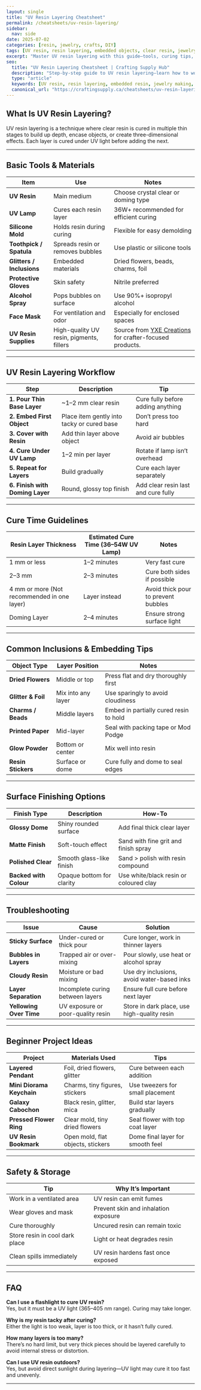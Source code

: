 ```yaml
---
layout: single
title: "UV Resin Layering Cheatsheet"
permalink: /cheatsheets/uv-resin-layering/
sidebar:
  nav: side
date: 2025-07-02
categories: [resin, jewelry, crafts, DIY]
tags: [UV resin, resin layering, embedded objects, clear resin, jewelry, cheatsheet, small crafts]
excerpt: "Master UV resin layering with this guide—tools, curing tips, layering techniques, safety advice, and easy project ideas for beginners."
seo:
  title: "UV Resin Layering Cheatsheet | Crafting Supply Hub"
  description: "Step-by-step guide to UV resin layering—learn how to work in layers, cure properly, embed objects, and avoid sticky finishes."
  type: "article"
  keywords: [UV resin, resin layering, embedded resin, jewelry making, doming resin, UV curing, resin art]
  canonical_url: "https://craftingsupply.ca/cheatsheets/uv-resin-layering/"
---
```


## What Is UV Resin Layering?

UV resin layering is a technique where clear resin is cured in multiple thin stages to build up depth, encase objects, or create three-dimensional effects. Each layer is cured under UV light before adding the next.

---

## Basic Tools & Materials

| Item                  | Use                                      | Notes                                |
|------------------------|------------------------------------------|---------------------------------------|
| **UV Resin**           | Main medium                             | Choose crystal clear or doming type   |
| **UV Lamp**            | Cures each resin layer                   | 36W+ recommended for efficient curing |
| **Silicone Mold**      | Holds resin during curing                | Flexible for easy demolding           |
| **Toothpick / Spatula**| Spreads resin or removes bubbles         | Use plastic or silicone tools         |
| **Glitters / Inclusions**| Embedded materials                    | Dried flowers, beads, charms, foil    |
| **Protective Gloves**  | Skin safety                              | Nitrile preferred                     |
| **Alcohol Spray**      | Pops bubbles on surface                  | Use 90%+ isopropyl alcohol            |
| **Face Mask**          | For ventilation and odor                 | Especially for enclosed spaces        |
| **UV Resin Supplies**  | High-quality UV resin, pigments, fillers   | Source from <a href="https://yxecreations.ca/pages/resin-arts-and-crafts" target="_blank" rel="noopener noreferrer">YXE Creations</a> for crafter-focused products. |

---

## UV Resin Layering Workflow

| Step              | Description                               | Tip                                   |
|-------------------|--------------------------------------------|----------------------------------------|
| **1. Pour Thin Base Layer** | ~1–2 mm clear resin                | Cure fully before adding anything     |
| **2. Embed First Object**   | Place item gently into tacky or cured base | Don’t press too hard                |
| **3. Cover with Resin**     | Add thin layer above object         | Avoid air bubbles                     |
| **4. Cure Under UV Lamp**   | 1–2 min per layer                   | Rotate if lamp isn’t overhead         |
| **5. Repeat for Layers**    | Build gradually                    | Cure each layer separately            |
| **6. Finish with Doming Layer** | Round, glossy top finish        | Add clear resin last and cure fully   |

---

## Cure Time Guidelines

| Resin Layer Thickness | Estimated Cure Time (36–54W UV Lamp) | Notes                              |
|------------------------|----------------------------------------|-------------------------------------|
| 1 mm or less           | 1–2 minutes                           | Very fast cure                      |
| 2–3 mm                 | 2–3 minutes                           | Cure both sides if possible         |
| 4 mm or more (Not recommended in one layer) | Layer instead    | Avoid thick pour to prevent bubbles |
| Doming Layer           | 2–4 minutes                           | Ensure strong surface light         |

---

## Common Inclusions & Embedding Tips

| Object Type        | Layer Position    | Notes                                 |
|---------------------|-------------------|----------------------------------------|
| **Dried Flowers**    | Middle or top     | Press flat and dry thoroughly first    |
| **Glitter & Foil**   | Mix into any layer| Use sparingly to avoid cloudiness      |
| **Charms / Beads**   | Middle layers     | Embed in partially cured resin to hold |
| **Printed Paper**    | Mid-layer         | Seal with packing tape or Mod Podge    |
| **Glow Powder**      | Bottom or center  | Mix well into resin                    |
| **Resin Stickers**   | Surface or dome   | Cure fully and dome to seal edges      |

---

## Surface Finishing Options

| Finish Type         | Description                            | How-To                                 |
|----------------------|-----------------------------------------|-----------------------------------------|
| **Glossy Dome**      | Shiny rounded surface                   | Add final thick clear layer             |
| **Matte Finish**     | Soft-touch effect                       | Sand with fine grit and finish spray    |
| **Polished Clear**   | Smooth glass-like finish                | Sand > polish with resin compound       |
| **Backed with Colour**| Opaque bottom for clarity               | Use white/black resin or coloured clay   |

---

## Troubleshooting

| Issue                     | Cause                                 | Solution                               |
|----------------------------|----------------------------------------|-----------------------------------------|
| **Sticky Surface**         | Under-cured or thick pour             | Cure longer, work in thinner layers     |
| **Bubbles in Layers**      | Trapped air or over-mixing            | Pour slowly, use heat or alcohol spray  |
| **Cloudy Resin**           | Moisture or bad mixing                | Use dry inclusions, avoid water-based inks |
| **Layer Separation**       | Incomplete curing between layers      | Ensure full cure before next layer      |
| **Yellowing Over Time**    | UV exposure or poor-quality resin     | Store in dark place, use high-quality resin |

---

## Beginner Project Ideas

| Project                 | Materials Used                        | Tips                                 |
|--------------------------|----------------------------------------|----------------------------------------|
| **Layered Pendant**      | Foil, dried flowers, glitter           | Cure between each addition             |
| **Mini Diorama Keychain**| Charms, tiny figures, stickers         | Use tweezers for small placement       |
| **Galaxy Cabochon**      | Black resin, glitter, mica             | Build star layers gradually            |
| **Pressed Flower Ring**  | Clear mold, tiny dried flowers         | Seal flower with top coat layer        |
| **UV Resin Bookmark**    | Open mold, flat objects, stickers      | Dome final layer for smooth feel       |

---

## Safety & Storage

| Tip                         | Why It’s Important                    |
|-----------------------------|----------------------------------------|
| Work in a ventilated area   | UV resin can emit fumes               |
| Wear gloves and mask        | Prevent skin and inhalation exposure  |
| Cure thoroughly             | Uncured resin can remain toxic        |
| Store resin in cool dark place | Light or heat degrades resin      |
| Clean spills immediately    | UV resin hardens fast once exposed    |

---

## FAQ

**Can I use a flashlight to cure UV resin?**  
Yes, but it must be a UV light (365–405 nm range). Curing may take longer.

**Why is my resin tacky after curing?**  
Either the light is too weak, layer is too thick, or it hasn’t fully cured.

**How many layers is too many?**  
There’s no hard limit, but very thick pieces should be layered carefully to avoid internal stress or distortion.

**Can I use UV resin outdoors?**  
Yes, but avoid direct sunlight during layering—UV light may cure it too fast and unevenly.

---
